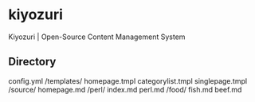# kiyozuri
Kiyozuri | Open-Source Content Management System

## Directory


config.yml 
/templates/ 
    homepage.tmpl 
    categorylist.tmpl 
    singlepage.tmpl 
/source/ 
    homepage.md 
    /perl/ 
        index.md 
        perl.md 
    /food/ 
        fish.md 
        beef.md 
